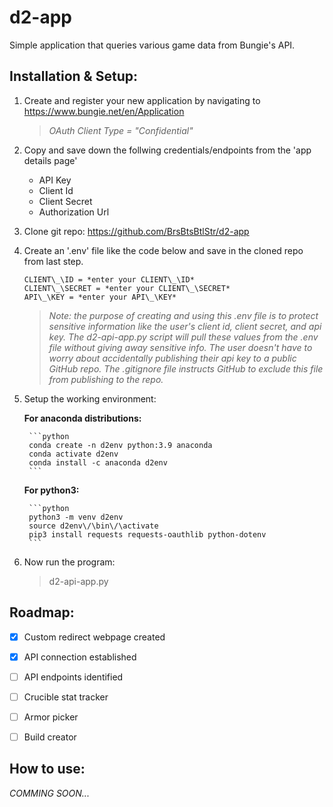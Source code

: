 # d2-app
Simple application that queries various game data from Bungie's API.

## Installation & Setup:
1. Create and register your new application by navigating to https://www.bungie.net/en/Application
    > *OAuth Client Type = "Confidential"*

2. Copy and save down the follwing credentials/endpoints from the 'app details page'
    * API Key
    * Client Id
    * Client Secret
    * Authorization Url

3. Clone git repo: https://github.com/BrsBtsBtlStr/d2-app

4. Create an '.env' file like the code below and save in the cloned repo from last step. 
    ```
    CLIENT\_\ID = *enter your CLIENT\_\ID*
    CLIENT\_\SECRET = *enter your CLIENT\_\SECRET*
    API\_\KEY = *enter your API\_\KEY*
    ```

    >_Note: the purpose of creating and using this .env file is to protect sensitive information like the user's client id, client secret, and api key. The d2-api-app.py script will pull these values from the .env file without giving away sensitive info. The user doesn't have to worry about accidentally publishing their api key to a public GitHub repo. The .gitignore file instructs GitHub to exclude this file from publishing to the repo._

5. Setup the working environment:
    
    **For anaconda distributions:**

        ```python
        conda create -n d2env python:3.9 anaconda
        conda activate d2env
        conda install -c anaconda d2env
        ```

    **For python3:**

        ```python
        python3 -m venv d2env
        source d2env\/\bin\/\activate
        pip3 install requests requests-oauthlib python-dotenv
        ```

6. Now run the program: 
    >d2-api-app.py

## Roadmap:

- [x] Custom redirect webpage created
- [x] API connection established
- [ ] API endpoints identified
- [ ] Crucible stat tracker
- [ ] Armor picker
- [ ] Build creator


## How to use:
 _COMMING SOON..._



